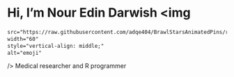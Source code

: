 # Hi, I’m Nour Edin Darwish <img
    src="https://raw.githubusercontent.com/adqe404/BrawlStarsAnimatedPins/refs/heads/master/Player%20Pins/Campaigns/BRAWLIDAYS/Gifs/emoji_brawlmas_thanks.gif"
    width="60"
    style="vertical-align: middle;"
    alt="emoji"
/>
Medical researcher and R programmer
